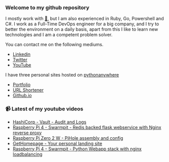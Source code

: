 ### Welcome to my github repository

I mostly work with [:snake:](https://www.python.org/), but I am also experienced in Ruby, Go, Powershell and C#. I work as a Full-Time DevOps engineer for a big company, and I try to better the environment on a daily basis, apart from this I like to learn new technologies and I am a competent problem solver.

You can contact me on the following mediums.
- [Linkedin](https://www.linkedin.com/in/r3ap3rpy)
- [Twitter](https://twitter.com/r3ap3rpy)
- [YouTube](https://www.youtube.com/channel/UC1qkMXH8d2I9DDAtBSeEHqg)

I have three personal sites hosted on [pythonanywhere](https://www.pythonanywhere.com/)
- [Portfolio](http://r3ap3rpy.pythonanywhere.com/)
- [URL Shortener](http://shortenpy.pythonanywhere.com/)
- [Github.io](https://r3ap3rpy.github.io/)

### :video_camera: Latest of my youtube videos
<!-- YOUTUBE:START -->
- [HashiCorp - Vault - Audit and Logs](https://www.youtube.com/watch?v=ByVzFd9uzRI)
- [Raspberry Pi 4 - Swarmpit - Redis backed flask webservice with Nginx reverse proxy](https://www.youtube.com/watch?v=YC1QXgDAjbY)
- [Raspberry Pi Zero 2 W - PiHole assembly and config](https://www.youtube.com/watch?v=yEansmWf8HI)
- [GetHomepage - Your personal landing site](https://www.youtube.com/watch?v=BhJxIPhA6wQ)
- [Raspberry Pi 4 - Swarmpit - Python Webapp stack with nginx loadbalancing](https://www.youtube.com/watch?v=ekyaYCv98L0)
<!-- YOUTUBE:END -->

